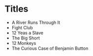 # Titles

- A River Runs Through It
- Fight Club
- 12 Yeas a Slave
- The Big Short
- 12 Monkeys
- The Curious Case of Benjamin Button
